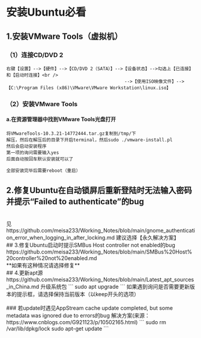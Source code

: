 # 安装Ubuntu必看
## 1.安装VMware Tools（虚拟机）
### （1）连接CD/DVD 2
```
右键【设置】-->【硬件】-->【CD/DVD 2（SATA）】-->【设备状态】-->勾选上【已连接】和【启动时连接】<br />
                                            -->【使用ISO映像文件】-->【C:\Program Files (x86)\VMware\VMware Workstation\linux.iso】
```                                            
### （2）安装VMware Tools
#### a.在资源管理器中找到VMware Tools光盘打开
```
将VMwareTools-10.3.21-14772444.tar.gz复制到/tmp/下
解压，然后在解压后的目录下开启terminal，然后sudo ./vmware-install.pl
然后会启动安装程序
第一项的询问需要输入yes
后面自动按回车默认安装就可以了

全部安装完毕后需要reboot（重启）
```
## 2.修复Ubuntu在自动锁屏后重新登陆时无法输入密码并提示“Failed to authenticate”的bug<br />
<br />
见https://github.com/meisa233/Working_Notes/blob/main/gnome_authentication_error_when_logging_in_after_locking.md
建议选择【永久解决方案】
<br />
## 3.修复Ubuntu启动时提示SMBus Host controller not enabled的bug
<br />
https://github.com/meisa233/Working_Notes/blob/main/SMBus%20Host%20controller%20not%20enabled.md
<br />
**如果有这种情况请选择修复**
<br />
## 4.更新apt源
<br />
https://github.com/meisa233/Working_Notes/blob/main/Latest_apt_sources_in_China.md
升级系统包
```
sudo apt upgrade
```
如果遇到询问是否需要更新版本的提示框，请选择保持当前版本（以keep开头的选项）<br />
<br />
### 若update时遇见AppStream cache update completed, but some metadata was ignored due to errors的bug
解决方案(来源：https://www.cnblogs.com/G921123/p/10502165.html)
```
sudo rm /var/lib/dpkg/lock
sudo apt-get update
```
